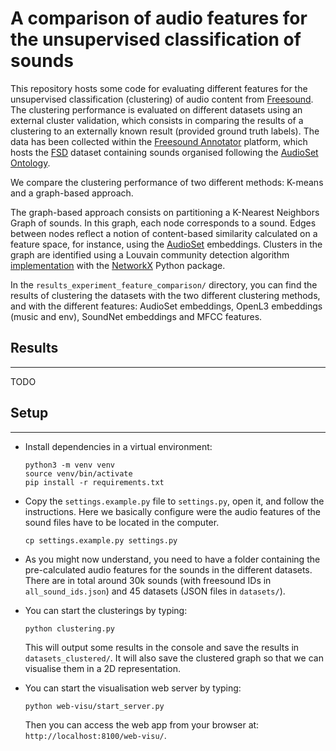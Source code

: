 # A comparison of audio features for the unsupervised classification of sounds

This repository hosts some code for evaluating different features for the unsupervised classification (clustering) of audio content from [Freesound](https://freesound.org/).
The clustering performance is evaluated on different datasets using an external cluster validation, which consists in comparing the results of a clustering to an externally known result (provided ground truth labels). The data has been collected within the [Freesound Annotator](https://annotator.freesound.org/) platform, which hosts the [FSD](https://annotator.freesound.org/fsd/explore/) dataset containing sounds organised following the [AudioSet Ontology](https://research.google.com/audioset/ontology/index.html).

We compare the clustering performance of two different methods: K-means and a graph-based approach.

The graph-based approach consists on partitioning a K-Nearest Neighbors Graph of sounds.
In this graph, each node corresponds to a sound.
Edges between nodes reflect a notion of content-based similarity calculated on a feature space, for instance, using the [AudioSet](https://research.google.com/audioset/) embeddings.
Clusters in the graph are identified using a Louvain community detection algorithm [implementation](https://github.com/taynaud/python-louvain/tree/networkx2) with the [NetworkX](https://networkx.github.io/) Python package.

In the `results_experiment_feature_comparison/` directory, you can find the results of clustering the datasets with the two different clustering methods, and with the different features: AudioSet embeddings, OpenL3 embeddings (music and env), SoundNet embeddings and MFCC features.


## Results
-------------------
TODO


## Setup
-------------------
- Install dependencies in a virtual environment:
  ```
  python3 -m venv venv
  source venv/bin/activate
  pip install -r requirements.txt
  ```

- Copy the `settings.example.py` file to `settings.py`, open it, and follow the instructions. Here we basically configure were the audio features of the sound files have to be located in the computer.
  ```
  cp settings.example.py settings.py
  ```

- As you might now understand, you need to have a folder containing the pre-calculated audio features for the sounds in the different datasets. There are in total around 30k sounds (with freesound IDs in `all_sound_ids.json`) and 45 datasets (JSON files in `datasets/`).

- You can start the clusterings by typing:
  ```
  python clustering.py
  ```
  This will output some results in the console and save the results in `datasets_clustered/`.
  It will also save the clustered graph so that we can visualise them in a 2D representation.

- You can start the visualisation web server by typing:
  ```
  python web-visu/start_server.py
  ```
  Then you can access the web app from your browser at: `http://localhost:8100/web-visu/`.


